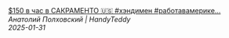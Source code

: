 <!--2025-01-31 16:04:13-->
<div class="yb">
  <a class="nodecor" href="/index.html?rabota/150_v_chas_v_sakramento_hendimen_rabotavamerike_handyman">
    <img class="preview" data-videoid="1CUZrarOoNA" src="https://i2.ytimg.com/vi/1CUZrarOoNA/hqdefault.jpg" align="middle" alt="">
  </a>
  <div class="inlbl text">
    <a class="nodecor" href="/index.html?rabota/150_v_chas_v_sakramento_hendimen_rabotavamerike_handyman">$150 в час в САКРАМЕНТО 🇺🇸 #хэндимен #работавамерике...</a><br>
    <i class="smaller2">Анатолий Полховский | HandyTeddy </i><br>
    <i class="smaller3">2025-01-31</i>
  </div>
</div>
